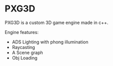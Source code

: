# PXG3D

PXG3D is a custom 3D game engine made in c++. 

Engine features:
- ADS Lighting with phong illumination
- Raycasting
- A Scene graph
- Obj Loading

